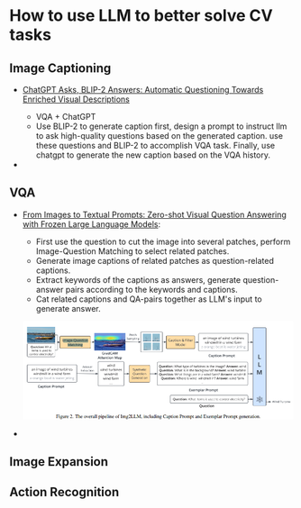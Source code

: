 # How to use LLM to better solve CV tasks


## Image Captioning
- [ChatGPT Asks, BLIP-2 Answers: Automatic Questioning Towards Enriched Visual Descriptions](https://arxiv.org/pdf/2303.06594.pdf)
    - VQA + ChatGPT
    -  Use BLIP-2 to generate caption first, design a prompt to instruct llm to ask high-quality questions based on the generated caption. use these questions and BLIP-2 to accomplish VQA task. Finally, use chatgpt to generate the new caption based on the VQA history.

- 

## VQA
- [From Images to Textual Prompts: Zero-shot Visual Question Answering with
Frozen Large Language Models](https://arxiv.org/pdf/2212.10846.pdf):
    - First use the question to cut the image into several patches, perform    Image-Question Matching to select related patches.
    - Generate image captions of related patches as question-related captions.
    - Extract keywords of the captions as answers, generate question-answer pairs according to the keywords and captions.
    - Cat related captions and QA-pairs together as LLM's input to generate answer.
    
    ![Img2LLM](assets/img1.png)
- 


## Image Expansion



## Action Recognition

